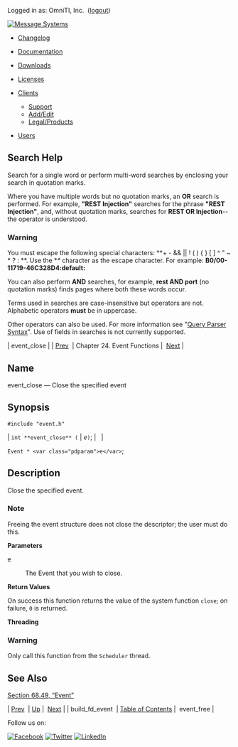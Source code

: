 Logged in as: OmniTI, Inc.  ([logout](https://support.messagesystems.com/logout.php))

[![Message Systems](https://support.messagesystems.com/images/ms-white205.png)](https://support.messagesystems.com/start.php) 

*   [Changelog](https://support.messagesystems.com/start.php?show=changelog)
*   [Documentation](https://support.messagesystems.com/docs/)
*   [Downloads](https://support.messagesystems.com/start.php)

*   [Licenses](https://support.messagesystems.com/license_summary.php)
*   <a href="">Clients</a>
    *   [Support](https://support.messagesystems.com/cs.php)
    *   [Add/Edit](https://support.messagesystems.com/edit_client.php)
    *   [Legal/Products](https://support.messagesystems.com/edit_products.php)
*   [Users](https://support.messagesystems.com/edit_customer.php)

## Search Help

Search for a single word or perform multi-word searches by enclosing your search in quotation marks.

Where you have multiple words but no quotation marks, an **OR** search is performed. For example, **"REST Injection"** searches for the phrase **"REST Injection"**, and, without quotation marks, searches for **REST OR Injection**--the operator is understood.

### Warning

You must escape the following special characters: **+ - && || ! ( ) { } [ ] ^ " ~ * ? : \**. Use the **\** character as the escape character. For example: **B0/00-11719-46C328D4\:default\:**

You can also perform **AND** searches, for example, **rest AND port** (no quotation marks) finds pages where both these words occur.

Terms used in searches are case-insensitive but operators are not. Alphabetic operators **must** be in uppercase.

Other operators can also be used. For more information see "[Query Parser Syntax](https://lucene.apache.org/core/old_versioned_docs/versions/3_0_0/queryparsersyntax.html)". Use of fields in searches is not currently supported.

| event_close |
| [Prev](apis.build_fd_event.php)  | Chapter 24. Event Functions |  [Next](apis.event_free.php) |

<a name="apis.event_close"></a>
## Name

event_close — Close the specified event

## Synopsis

`#include "event.h"`

| `int **event_close** (` | <var class="pdparam">e</var>`)`; |   |

`Event * <var class="pdparam">e</var>`;<a name="idp24061120"></a>
## Description

Close the specified event.

### Note

Freeing the event structure does not close the descriptor; the user must do this.

**Parameters**

<dl class="variablelist">

<dt>e</dt>

<dd>

The Event that you wish to close.

</dd>

</dl>

**Return Values**

On success this function returns the value of the system function `close`; on failure, `0` is returned.

**Threading**
### Warning

Only call this function from the `Scheduler` thread.

<a name="idp24070224"></a>
## See Also

[Section 68.49, “Event”](structs.event.php "68.49. Event")

| [Prev](apis.build_fd_event.php)  | [Up](event.php) |  [Next](apis.event_free.php) |
| build_fd_event  | [Table of Contents](index.php) |  event_free |

Follow us on:

[![Facebook](https://support.messagesystems.com/images/icon-facebook.png)](http://www.facebook.com/messagesystems) [![Twitter](https://support.messagesystems.com/images/icon-twitter.png)](http://twitter.com/#!/MessageSystems) [![LinkedIn](https://support.messagesystems.com/images/icon-linkedin.png)](http://www.linkedin.com/company/message-systems)